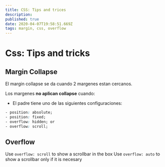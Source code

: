 ```yaml
---
title: CSS: Tips and trices
description: 
published: true
date: 2020-04-07T19:58:51.669Z
tags: margin, css, overflow
---
```


# Css: Tips and tricks

## Margin Collapse

El margin collapse se da cuando 2 margenes estan cercanos.

Los margenes **no aplican collapse** cuando:
 - El padre tiene uno de las siguientes configuraciones:
```css
- position: absolute; 
- position: fixed; 
- overflow: hidden; or
- overflow: scroll;
```

## Overflow

Use `overflow: scroll` to show a scrollbar in the box
Use `overflow: auto` to show a scrollbar only if it is necesary
